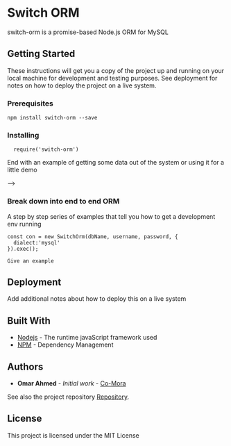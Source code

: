 # Switch ORM

switch-orm is a promise-based Node.js ORM for MySQL

## Getting Started

These instructions will get you a copy of the project up and running on your local machine for development and testing purposes. See deployment for notes on how to deploy the project on a live system.

### Prerequisites

```
npm install switch-orm --save

```

### Installing

<!-- A step by step series of examples that tell you how to get a development env running

Say what the step will be -->

```Node
  require('switch-orm')
```

End with an example of getting some data out of the system or using it for a little demo

<!-- ## Running the ORM

<!-- Explain how to run the automated tests for this system --> -->

### Break down into end to end ORM

A step by step series of examples that tell you how to get a development env running

```Node
const con = new SwitchOrm(dbName, username, password, {
  dialect:'mysql'
}).exec();
```

<!-- ### And coding style tests

Explain what these tests test and why -->

```
Give an example
```

## Deployment

Add additional notes about how to deploy this on a live system

## Built With

* [Nodejs](https://nodejs.org/en/docs) - The runtime javaScript framework used
* [NPM](https://docs.npmjs.com/) - Dependency Management

<!-- ## Contributing

Please read [CONTRIBUTING.md](https://gist.github.com/PurpleBooth/b24679402957c63ec426) for details on our code of conduct, and the process for submitting pull requests to us. -->

<!-- ## Versioning

We use [SemVer](http://semver.org/) for versioning. For the versions available, see the [tags on this repository](https://github.com/your/project/tags). -->

## Authors

* **Omar Ahmed** - *Initial work* - [Co-Mora](https://github.com/Co-Mora)

See also the project repository [Repository](https://github.com/Co-Mora/switch-orm).

## License

This project is licensed under the MIT License

<!-- ## Acknowledgments

* Hat tip to anyone whose code was used
* Inspiration
* etc -->
